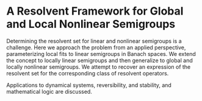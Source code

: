 # A Resolvent Framework for Global and Local Nonlinear Semigroups

Determining the resolvent set for linear and nonlinear semigroups is a challenge. Here we approach the problem from an applied perspective, parameterizing local fits to linear semigroups in Banach spaces. We extend the concept to locally linear semigroups and then generalize to global and locally nonlinear semigroups. We attempt to recover an expression of the resolvent set for the corresponding class of resolvent operators.

Applications to dynamical systems, reversibility, and stability, and mathematical logic are discussed.
